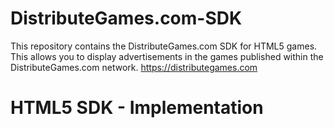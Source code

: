 # DistributeGames.com-SDK
This repository contains the DistributeGames.com SDK for HTML5 games. This allows you to display advertisements in the games published within the DistributeGames.com network. https://distributegames.com


# HTML5 SDK - Implementation

   <script type="text/javascript">
    window.GD_OPTIONS = {
    gameId: "rqh9oqsjhuilddqaxnggtcys6gnw4jpw",
    onEvent: function(a) {
        switch (a.name) {
                 case "SDK_GAME_PAUSE":
                    // pause game logic / mute audio
                    break;
                case "SDK_GAME_START":
                    // advertisement done, resume game logic and unmute audio
                    break;
                case "SDK_READY":
                    // when sdk is ready
                    break;
                case "SDK_ERROR":
                    // when sdk get error
                    break;
        }
    }
};
(function(a, b, c) {
    var d = a.getElementsByTagName(b)[0];
    a.getElementById(c) || (a = a.createElement(b), a.id = c, a.src = "https://html5.distributegames.com/main.js", d.parentNode.insertBefore(a, d))
})(document, "script", "distributegames-sdk");
          </script>
